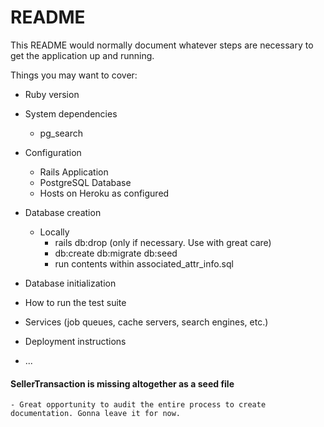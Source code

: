 # README

This README would normally document whatever steps are necessary to get the
application up and running.

Things you may want to cover:

* Ruby version

* System dependencies
    - pg_search

* Configuration
    - Rails Application
    - PostgreSQL Database
    - Hosts on Heroku as configured
* Database creation
    - Locally
        - rails db:drop (only if necessary. Use with great care)
        - db:create db:migrate db:seed
        - run contents within associated_attr_info.sql
* Database initialization

* How to run the test suite

* Services (job queues, cache servers, search engines, etc.)

* Deployment instructions

* ...

#### SellerTransaction is missing altogether as a seed file
    - Great opportunity to audit the entire process to create documentation. Gonna leave it for now.
